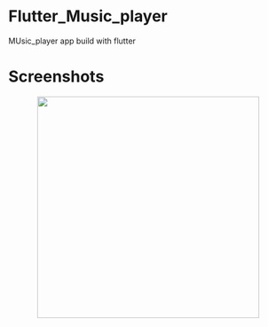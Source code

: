 # Flutter_Music_player
MUsic_player app build with flutter

# Screenshots
 
<div align="center">
    <img src="/screenshots/screen1.jpg](https://github.com/adarshsudhi/Flutter_music_player/blob/main/assets/first.jpg?raw=true)" width="400px"</img> 
</div>

